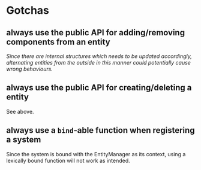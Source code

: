 # Gotchas

## always use the public API for adding/removing components from an entity

*Since there are internal structures which needs to be updated accordingly, alternating entities from the outside in this manner could potentially cause wrong behaviours.*

## always use the public API for creating/deleting a entity

See above.

## always use a `bind`-able function when registering a system

Since the system is bound with the EntityManager as its context, using a lexically bound function will not work as intended.
